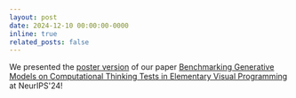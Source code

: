 ```yaml
---
layout: post
date: 2024-12-10 00:00:00-0000
inline: true
related_posts: false
---
```


We presented the <a href='/assets/pdf/benchmark-ct-poster.pdf'>poster version</a> of our paper <a href="https://arxiv.org/abs/2406.09891">Benchmarking Generative Models on Computational Thinking Tests in Elementary Visual Programming</a> at NeurIPS'24!
